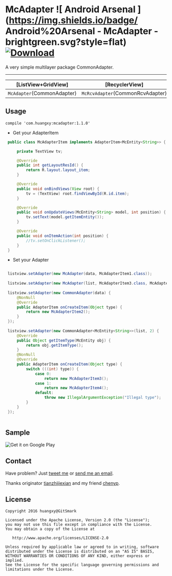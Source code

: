 # McAdapter ![ Android Arsenal ](https://img.shields.io/badge/ Android%20Arsenal - McAdapter -brightgreen.svg?style=flat) [ ![Download](https://api.bintray.com/packages/huangxy/maven/mcadapter/images/download.svg) ](https://bintray.com/huangxy/maven/mcadapter/_latestVersion)
A very simple multilayer package CommonAdapter. 

------
|      [ListView+GridView]       |          [RecyclerView]          |           [ViewPager]          |
| :----------------------------: | :------------------------------: |  :---------------------------: |
|   `McAdapter`(CommonAdapter)   | `McRcvAdapter`(CommonRcvAdapter) |        CommonPagerAdapter      |

Usage
-----
  ```
  compile 'com.huangxy:mcadapter:1.1.0'
  ```
* Get your AdapterItem
 ```java
  public class McAdapterItem implements AdapterItem<McEntity<String>> {

      private TextView tv;

      @Override
      public int getLayoutResId() {
          return R.layout.layout_item;
      }

      @Override
      public void onBindViews(View root) {
          tv = (TextView) root.findViewById(R.id.item);
      }

      @Override
      public void onUpdateViews(McEntity<String> model, int position) {
          tv.setText(model.getItemEntity());
      }

      @Override
      public void onItemAction(int position) {
          //tv.setOnClickListener();
      }
  }
 ```
* Set your Adapter
 ```java
 
  listview.setAdapter(new McAdapter(data, McAdapterItem1.class));   
  
  listview.setAdapter(new McAdapter(list, McAdapterItem3.class, McAdapterItem4.class));
  
  listview.setAdapter(new CommonAdapter(data) {
      @NonNull
      @Override
      public AdapterItem onCreateItem(Object type) {
          return new McAdapterItem2();
      }
  });
  
  listview.setAdapter(new CommonAdapter<McEntity<String>>(list, 2) {
      @Override
      public Object getItemType(McEntity obj) {
          return obj.getItemType();
      }
      @NonNull
      @Override
      public AdapterItem onCreateItem(Object type) {
          switch (((int) type)) {
              case 0:
                  return new McAdapterItem3();
              case 1:
                  return new McAdapterItem4();
              default:
                  throw new IllegalArgumentException("Illegal type");
          }
      }
  });
  
  ```

Sample
------
![Get it on Google Play](http://www.android.com/images/brand/get_it_on_play_logo_small.png)

Contact
--------
  Have problem? Just [tweet me](https://twitter.com/huangxy) or [send me an email](mailto:huangxy8023@foxmail.com).
  
  Thanks originator [tianzhijiexian](https://github.com/tianzhijiexian/CommonAdapter) and my friend [chenyp](https://github.com/chenyp1994).

License
----------

    Copyright 2016 huangxy@GitSmark

    Licensed under the Apache License, Version 2.0 (the "License");
    you may not use this file except in compliance with the License.
    You may obtain a copy of the License at

       http://www.apache.org/licenses/LICENSE-2.0

    Unless required by applicable law or agreed to in writing, software
    distributed under the License is distributed on an "AS IS" BASIS,
    WITHOUT WARRANTIES OR CONDITIONS OF ANY KIND, either express or implied.
    See the License for the specific language governing permissions and
    limitations under the License.


